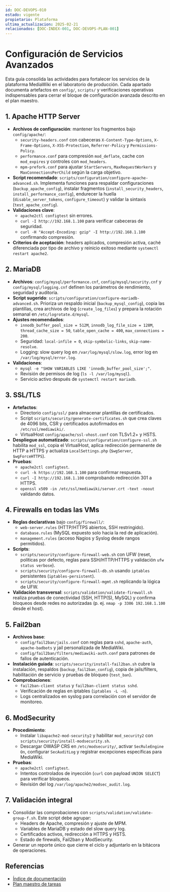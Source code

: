 ```yaml
---
id: DOC-DEVOPS-010
estado: vigente
propietario: Plataforma
ultima_actualizacion: 2025-02-21
relacionados: [DOC-INDEX-001, DOC-DEVOPS-PLAN-001]
---
```

# Configuración de Servicios Avanzados

Esta guía consolida las actividades para fortalecer los servicios de la
plataforma MediaWiki en el laboratorio de producción. Cada apartado documenta
artefactos en `config/`, `scripts/` y verificaciones operativas indispensables
para cerrar el bloque de configuración avanzada descrito en el plan maestro.

## 1. Apache HTTP Server

- **Archivos de configuración**: mantener los fragmentos bajo `config/apache/`:
  - `security-headers.conf` con cabeceras `X-Content-Type-Options`,
    `X-Frame-Options`, `X-XSS-Protection`, `Referrer-Policy` y
    `Permissions-Policy`.
  - `performance.conf` para compresión `mod_deflate`, cache con `mod_expires` y
    controles con `mod_headers`.
  - `mpm-prefork.conf` para ajustar `StartServers`, `MaxRequestWorkers` y
    `MaxConnectionsPerChild` según la carga objetivo.
- **Script recomendado**: `scripts/configuration/configure-apache-advanced.sh`.
  Implementa funciones para respaldar configuraciones (`backup_apache_config`),
  instalar fragmentos (`install_security_headers`, `install_performance_config`),
  endurecer la huella (`disable_server_tokens`, `configure_timeout`) y validar la
  sintaxis (`test_apache_config`).
- **Validaciones clave**:
  - `apache2ctl configtest` sin errores.
  - `curl -I http://192.168.1.100` para verificar cabeceras de seguridad.
  - `curl -H "Accept-Encoding: gzip" -I http://192.168.1.100` confirmando
    compresión.
- **Criterios de aceptación**: headers aplicados, compresión activa, caché
  diferenciada por tipo de archivo y reinicio exitoso mediante
  `systemctl restart apache2`.

## 2. MariaDB

- **Archivos**: `config/mysql/performance.cnf`, `config/mysql/security.cnf` y
  `config/mysql/logging.cnf` definen los parámetros de rendimiento, seguridad y
  auditoría.
- **Script sugerido**: `scripts/configuration/configure-mariadb-advanced.sh`.
  Prioriza un respaldo inicial (`backup_mysql_config`), copia las plantillas,
  crea archivos de log (`create_log_files`) y prepara la rotación semanal en
  `/etc/logrotate.d/mysql`.
- **Ajustes recomendados**:
  - `innodb_buffer_pool_size = 512M`, `innodb_log_file_size = 128M`,
    `thread_cache_size = 50`, `table_open_cache = 400`, `max_connections = 200`.
  - Seguridad: `local-infile = 0`, `skip-symbolic-links`, `skip-name-resolve`.
  - Logging: slow query log en `/var/log/mysql/slow.log`, error log en
    `/var/log/mysql/error.log`.
- **Validaciones**:
  - `mysql -e "SHOW VARIABLES LIKE 'innodb_buffer_pool_size';"`.
  - Revisión de permisos de log (`ls -l /var/log/mysql`).
  - Servicio activo después de `systemctl restart mariadb`.

## 3. SSL/TLS

- **Artefactos**:
  - Directorio `config/ssl/` para almacenar plantillas de certificados.
  - Script `scripts/security/generate-certificates.sh` que crea claves de 4096
    bits, CSR y certificados autofirmados en `/etc/ssl/mediawiki/`.
  - VirtualHost `config/apache/ssl-vhost.conf` con TLSv1.2+ y HSTS.
- **Despliegue automatizado**: `scripts/configuration/configure-ssl.sh` habilita
  `mod_ssl`, copia el VirtualHost, aplica redirección permanente de HTTP a HTTPS
  y actualiza `LocalSettings.php` (`$wgServer`, `$wgForceHTTPS`).
- **Pruebas**:
  - `apache2ctl configtest`.
  - `curl -k https://192.168.1.100` para confirmar respuesta.
  - `curl -I http://192.168.1.100` comprobando redirección 301 a HTTPS.
  - `openssl x509 -in /etc/ssl/mediawiki/server.crt -text -noout` validando datos.

## 4. Firewalls en todas las VMs

- **Reglas declarativas** bajo `config/firewall/`:
  - `web-server.rules` (HTTP/HTTPS abiertos, SSH restringido).
  - `database.rules` (MySQL expuesto solo hacia la red de aplicación).
  - `management.rules` (acceso Nagios y Syslog desde rangos permitidos).
- **Scripts**:
  - `scripts/security/configure-firewall-web.sh` con UFW (reset, políticas por
    defecto, reglas para SSH/HTTP/HTTPS y validación `ufw status verbose`).
  - `scripts/security/configure-firewall-db.sh` usando `iptables` persistentes
    (`iptables-persistent`).
  - `scripts/security/configure-firewall-mgmt.sh` replicando la lógica de UFW.
- **Validación transversal**: `scripts/validation/validate-firewall.sh` realiza
  pruebas de conectividad (SSH, HTTP(S), MySQL) y confirma bloqueos desde redes
  no autorizadas (p. ej. `nmap -p 3306 192.168.1.100` desde el host).

## 5. Fail2ban

- **Archivos base**:
  - `config/fail2ban/jails.conf` con reglas para `sshd`, `apache-auth`,
    `apache-badbots` y jail personalizada de MediaWiki.
  - `config/fail2ban/filters/mediawiki-auth.conf` para patrones de fallos de
    autenticación.
- **Instalación guiada**: `scripts/security/install-fail2ban.sh` cubre la
  instalación, respaldos (`backup_fail2ban_config`), copia de jails/filters,
  habilitación de servicio y pruebas de bloqueo (`test_ban`).
- **Comprobaciones**:
  - `fail2ban-client status` y `fail2ban-client status sshd`.
  - Verificación de reglas en iptables (`iptables -L -n`).
  - Logs centralizados en syslog para correlación con el servidor de monitoreo.

## 6. ModSecurity

- **Procedimiento**:
  - Instalar `libapache2-mod-security2` y habilitar `mod_security2` con
    `scripts/security/install-modsecurity.sh`.
  - Descargar OWASP CRS en `/etc/modsecurity/`, activar `SecRuleEngine On`,
    configurar `SecAuditLog` y registrar excepciones específicas para MediaWiki.
- **Pruebas**:
  - `apache2ctl configtest`.
  - Intentos controlados de inyección (`curl` con payload `UNION SELECT`) para
    verificar bloqueos.
  - Revisión del log `/var/log/apache2/modsec_audit.log`.

## 7. Validación integral

- Consolidar las comprobaciones con `scripts/validation/validate-group-f.sh`.
  Este script debe agrupar:
  - Headers de Apache, compresión y ajuste de MPM.
  - Variables de MariaDB y estado del slow query log.
  - Certificados activos, redirección a HTTPS y HSTS.
  - Estado de firewalls, Fail2ban y ModSecurity.
- Generar un reporte único que cierre el ciclo y adjuntarlo en la bitácora de
  operaciones.

## Referencias

- [Índice de documentación](../../README.md)
- [Plan maestro de tareas](../plan_tareas_mediawiki.md)

